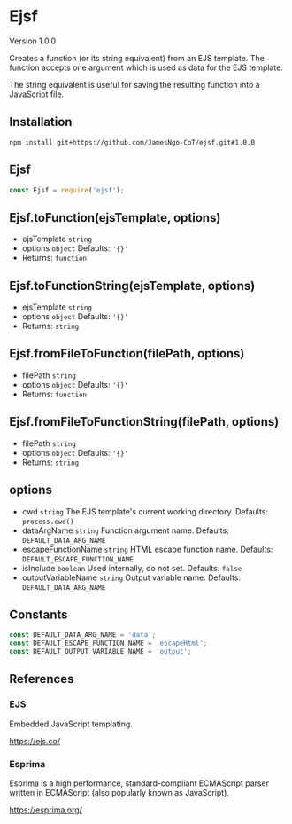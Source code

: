 # Ejsf

Version 1.0.0

Creates a function (or its string equivalent) from an EJS template. The function accepts one argument which is used as data for the EJS template.

The string equivalent is useful for saving the resulting function into a JavaScript file.

## Installation

```
npm install git+https://github.com/JamesNgo-CoT/ejsf.git#1.0.0
```

## Ejsf

``` JavaScript
const Ejsf = require('ejsf');
```

## Ejsf.toFunction(ejsTemplate, options)

- ejsTemplate `string`
- options `object` Defaults: `'{}'`
- Returns: `function`

## Ejsf.toFunctionString(ejsTemplate, options)

- ejsTemplate `string`
- options `object` Defaults: `'{}'`
- Returns: `string`

## Ejsf.fromFileToFunction(filePath, options)

- filePath `string`
- options `object` Defaults: `'{}'`
- Returns: `function`

## Ejsf.fromFileToFunctionString(filePath, options)

- filePath `string`
- options `object` Defaults: `'{}'`
- Returns: `string`

## options

- cwd `string` The EJS template's current working directory. Defaults: `process.cwd()`
- dataArgName `string` Function argument name. Defaults: `DEFAULT_DATA_ARG_NAME`
- escapeFunctionName `string` HTML escape function name. Defaults: `DEFAULT_ESCAPE_FUNCTION_NAME`
- isInclude `boolean` Used internally, do not set. Defaults: `false`
- outputVariableName `string` Output variable name. Defaults: `DEFAULT_DATA_ARG_NAME`

## Constants

``` JavaScript
const DEFAULT_DATA_ARG_NAME = 'data';
const DEFAULT_ESCAPE_FUNCTION_NAME = 'escapeHtml';
const DEFAULT_OUTPUT_VARIABLE_NAME = 'output';
```

## References

### EJS

Embedded JavaScript templating.

https://ejs.co/

### Esprima

Esprima is a high performance, standard-compliant ECMAScript parser written in ECMAScript (also popularly known as JavaScript).

https://esprima.org/
